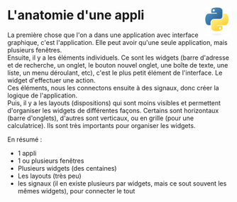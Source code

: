 # **L'anatomie d'une appli** <a href="../"><img align="right" src="../../../src/images/Python-logo-notext.svg" alt="Python" title="Python" widht="auto" height="64px"></a>

La première chose que l'on a dans une application avec interface graphique, c'est l'application. Elle peut avoir qu'une seule application, mais plusieurs fenêtres.  
Ensuite, il y a les éléments individuels. Ce sont les widgets (barre d'adresse et de recherche, un onglet, le bouton nouvel onglet, une boîte de texte, une liste, un menu déroulant, etc), c'est le plus petit élément de l'interface. Le widget d'effectuer une action.  
Ces éléments, nous les connectons ensuite à des signaux, donc créer la logique de l'application.  
Puis, il y a les layouts (dispositions) qui sont moins visibles et permettent d'organiser les widgets de différentes façons. Certains sont horizontaux (barre d'onglets), d'autres sont verticaux, ou en grille (pour une calculatrice). Ils sont très importants pour organiser les widgets.  

En résumé :
* 1 appli
* 1 ou plusieurs fenêtres
* Plusieurs widgets (des centaines)
* Les layouts (très peu)
* les signaux (il en existe plusieurs par widgets, mais ce sout souvent les mêmes widgets), pour connecter le tout